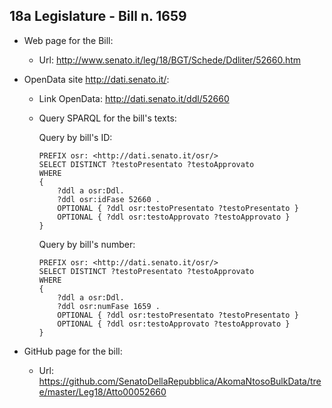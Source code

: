 ## 18a Legislature - Bill n. 1659 ##

* Web page for the Bill:
	* Url: http://www.senato.it/leg/18/BGT/Schede/Ddliter/52660.htm

* OpenData site http://dati.senato.it/:
	* Link OpenData: http://dati.senato.it/ddl/52660
	* Query SPARQL for the bill's texts:

        Query by bill's ID:
        
        ```
        PREFIX osr: <http://dati.senato.it/osr/>  
		SELECT DISTINCT ?testoPresentato ?testoApprovato  
		WHERE  
		{  
		    ?ddl a osr:Ddl.  
		    ?ddl osr:idFase 52660 .  
		    OPTIONAL { ?ddl osr:testoPresentato ?testoPresentato }  
		    OPTIONAL { ?ddl osr:testoApprovato ?testoApprovato }  
		}
		```
				
		Query by bill's number:
		
		```
        PREFIX osr: <http://dati.senato.it/osr/>  
		SELECT DISTINCT ?testoPresentato ?testoApprovato  
		WHERE  
		{  
		    ?ddl a osr:Ddl.  
		    ?ddl osr:numFase 1659 .  
		    OPTIONAL { ?ddl osr:testoPresentato ?testoPresentato }  
		    OPTIONAL { ?ddl osr:testoApprovato ?testoApprovato }  
		}		
		```
* GitHub page for the bill:
    * Url: https://github.com/SenatoDellaRepubblica/AkomaNtosoBulkData/tree/master/Leg18/Atto00052660		